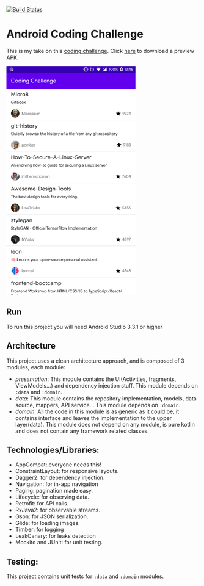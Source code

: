 [![Build Status](https://travis-ci.org/MohamedElidrissi/Android-Coding-Challenge.svg?branch=master)](https://travis-ci.org/MohamedElidrissi/Android-Coding-Challenge)

# Android Coding Challenge

This is my take on this [coding challenge](https://github.com/hiddenfounders/mobile-coding-challenge).
Click [here](https://github.com/MohamedElidrissi/Android-Coding-Challenge/releases) to download a preview APK.

<img alt="Screenshot" height="600" src="https://raw.githubusercontent.com/MohamedElidrissi/Android-Coding-Challenge/master/screenshot.png">

## Run

To run this project you will need Android Studio 3.3.1 or higher

## Architecture

This project uses a clean architecture approach, and is composed of 3 modules, each module:

- _presentation_: This module contains the UI(Activities, fragments, ViewModels...) and dependency injection stuff. This module depends on `:data` and `:domain`.
- _data_: This module contains the repository implementation, models, data source, mappers, API service... This module depends on `:domain`.
- _domain_: All the code in this module is as generic as it could be, it contains interface and leaves the implementation to the upper layer(data). This module does not depend on any module, is pure kotlin and does not contain any framework related classes.

## Technologies/Libraries:

- AppCompat: everyone needs this!
- ConstraintLayout: for responsive layouts.
- Dagger2: for dependency injection.
- Navigation: for in-app navigation
- Paging: pagination made easy.
- Lifecycle: for observing data.
- Retrofit: for API calls.
- RxJava2: for observable streams.
- Gson: for JSON serialization.
- Glide: for loading images.
- Timber: for logging
- LeakCanary: for leaks detection
- Mockito and JUnit: for unit testing.

## Testing:

This project contains unit tests for `:data` and `:domain` modules.
